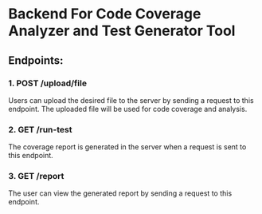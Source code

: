 # Backend For Code Coverage Analyzer and Test Generator Tool

## Endpoints:

### 1. POST /upload/file

Users can upload the desired file to the server by sending a request to this endpoint. The uploaded file will be used for code coverage and analysis.

### 2. GET /run-test

The coverage report is generated in the server when a request is sent to this endpoint.

### 3. GET /report

The user can view the generated report by sending a request to this endpoint.
